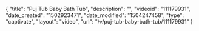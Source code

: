 {
    "title": "Puj Tub Baby Bath Tub",
    "description": "",
    "videoid": "111179931",
    "date_created": "1502923471",
    "date_modified": "1504247458",
    "type": "captivate",
    "layout": "video",
    "url": "\/v\/puj-tub-baby-bath-tub\/111179931"
}